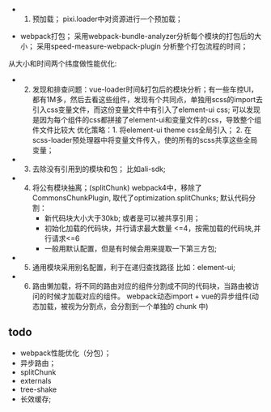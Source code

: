 
- 1. 预加载；
pixi.loader中对资源进行一个预加载；

- webpack打包；
采用webpack-bundle-analyzer分析每个模块的打包后的大小；
采用speed-measure-webpack-plugin 分析整个打包流程的时间；

从大小和时间两个纬度做性能优化:
- 2. 发现和排查问题：vue-loader时间&打包后的模块分析；有一些车控UI，都有1M多，然后去看这些组件，发现有个共同点，单独用scss的import去引入css变量文件，而这份变量文件中有引入了element-ui css; 可以发现是因为每个组件的css都拼接了element-ui和变量文件的css，导致整个组件文件比较大
    优化策略：1. 将element-ui theme css全局引入；
            2. 在scss-loader预处理器中将变量文件传入，使的所有的scss共享这些全局变量；

- 3. 去除没有引用到的模块和包；
比如ali-sdk;

- 4. 将公有模块抽离；(splitChunk)
    webpack4中，移除了CommonsChunkPlugin, 取代了optimization.splitChunks;
    默认代码分割：
        - 新代码块大小大于30kb; 或者是可以被共享引用；
        - 初始化加载的代码块，并行请求最大数量 <=4，按需加载的代码块,并行请求<=6
        - 一般用默认配置，但是有时候会用来提取一下第三方包;
- 5. 通用模块采用别名配置，利于在递归查找路径
    比如：element-ui;
- 6. 路由懒加载，将不同的路由对应的组件分割成不同的代码块，当路由被访问的时候才加载对应的组件。
    webpack动态import + vue的异步组件(动态加载，被视为分割点，会分割到一个单独的 chunk 中)


## todo
- webpack性能优化（分包）；
- 异步路由；
- splitChunk
- externals
- tree-shake
- 长效缓存;



